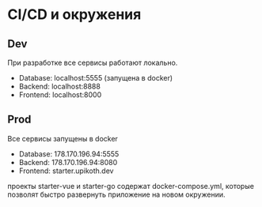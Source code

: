 # CI/CD и окружения

## Dev

При разработке все сервисы работают локально.

- Database: localhost:5555 (запущена в docker)
- Backend: localhost:8888
- Frontend: localhost:8000

## Prod

Все сервисы запущены в docker

- Database: 178.170.196.94:5555
- Backend: 178.170.196.94:8080
- Frontend: starter.upikoth.dev

проекты starter-vue и starter-go содержат docker-compose.yml, которые позволят быстро развернуть приложение на новом окружении.
